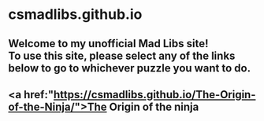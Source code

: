 # csmadlibs.github.io
<style>
.bottom{
    background color = light grey
}
</style> 
<body>

<h2>Welcome to my unofficial Mad Libs site!<br>To use this site, please select any of the links below to go to whichever puzzle you want to do.<h2>

<a href:"https://csmadlibs.github.io/The-Origin-of-the-Ninja/">The Origin of the ninja</a>
<p><div id = bottom ></div><p>
</body>

